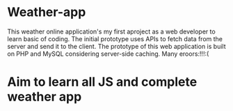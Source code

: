 # Weather-app
This weather online application's my first aproject as a web developer to learn basic of coding. The initial prototype uses APIs to fetch data from the server and send it to the client. The prototype of this web application is  built on PHP and MySQL considering server-side caching.
Many eroors:!!!:(
# Aim to learn all JS and complete weather app
